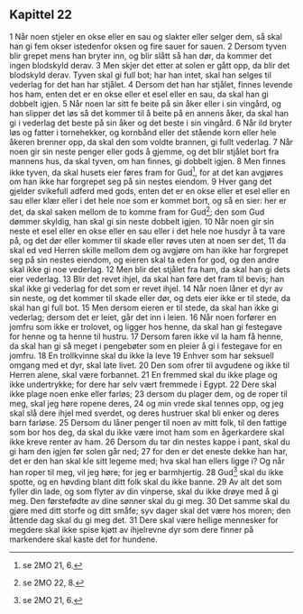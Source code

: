 ## Kapittel 22

1 Når noen stjeler en okse eller en sau og slakter eller selger dem, så skal han gi fem okser istedenfor oksen og fire sauer for sauen.
2 Dersom tyven blir grepet mens han bryter inn, og blir slått så han dør, da kommer det ingen blodskyld derav.
3 Men skjer det etter at solen er gått opp, da blir det blodskyld derav. Tyven skal gi full bot; har han intet, skal han selges til vederlag for det han har stjålet.
4 Dersom det han har stjålet, finnes levende hos ham, enten det er en okse eller et esel eller en sau, da skal han gi dobbelt igjen.
5 Når noen lar sitt fe beite på sin åker eller i sin vingård, og han slipper det løs så det kommer til å beite på en annens åker, da skal han gi i vederlag det beste på sin åker og det beste i sin vingård.
6 Når ild bryter løs og fatter i tornehekker, og kornbånd eller det stående korn eller hele åkeren brenner opp, da skal den som voldte brannen, gi fullt vederlag.
7 Når noen gir sin neste penger eller gods å gjemme, og det blir stjålet bort fra mannens hus, da skal tyven, om han finnes, gi dobbelt igjen.
8 Men finnes ikke tyven, da skal husets eier føres fram for Gud[^1], for at det kan avgjøres om han ikke har forgrepet seg på sin nestes eiendom.
9 Hver gang det gjelder svikefull adferd med gods, enten det er en okse eller et esel eller en sau eller klær eller i det hele noe som er kommet bort, og så en sier: her er det, da skal saken mellom de to komme fram for Gud[^2]; den som Gud dømmer skyldig, han skal gi sin neste dobbelt igjen.
10 Når noen gir sin neste et esel eller en okse eller en sau eller i det hele noe husdyr å ta vare på, og det dør eller kommer til skade eller røves uten at noen ser det,
11 da skal ed ved Herren skille mellom dem og avgjøre om han ikke har forgrepet seg på sin nestes eiendom, og eieren skal ta eden for god, og den andre skal ikke gi noe vederlag.
12 Men blir det stjålet fra ham, da skal han gi dets eier vederlag.
13 Blir det revet ihjel, da skal han føre det fram til bevis; han skal ikke gi vederlag for det som er revet ihjel.
14 Når noen låner et dyr av sin neste, og det kommer til skade eller dør, og dets eier ikke er til stede, da skal han gi full bot.
15 Men dersom eieren er til stede, da skal han ikke gi vederlag; dersom det er leiet, går det inn i leien.
16 Når noen forfører en jomfru som ikke er trolovet, og ligger hos henne, da skal han gi festegave for henne og ta henne til hustru.
17 Dersom faren ikke vil la ham få henne, da skal han gi så meget i pengebøter som en pleier å gi i festegave for en jomfru.
18 En trollkvinne skal du ikke la leve
19 Enhver som har seksuell omgang med et dyr, skal late livet.
20 Den som ofrer til avgudene og ikke til Herren alene, skal være forbannet.
21 En fremmed skal du ikke plage og ikke undertrykke; for dere har selv vært fremmede i Egypt.
22 Dere skal ikke plage noen enke eller farløs;
23 dersom du plager dem, og de roper til meg, skal jeg høre ropene deres,
24 og min vrede skal tennes opp, og jeg skal slå dere ihjel med sverdet, og deres hustruer skal bli enker og deres barn farløse.
25 Dersom du låner penger til noen av mitt folk, til den fattige som bor hos deg, da skal du ikke være imot ham som en ågerkardere skal ikke kreve renter av ham.
26 Dersom du tar din nestes kappe i pant, skal du gi ham den igjen før solen går ned;
27 for den er det eneste dekke han har, det er den han skal kle sitt legeme med; hva skal han ellers ligge i? Og når han roper til meg, vil jeg høre; for jeg er barmhjertig.
28 Gud[^3] skal du ikke spotte, og en høvding blant ditt folk skal du ikke banne.
29 Av alt det som fyller din lade, og som flyter av din vinperse, skal du ikke drøye med å gi meg. Den førstefødte av dine sønner skal du gi meg.
30 Det samme skal du gjøre med ditt storfe og ditt småfe; syv dager skal det være hos moren; den åttende dag skal du gi meg det.
31 Dere skal være hellige mennesker for megdere skal ikke spise kjøtt av ihjelrevne dyr som dere finner på markendere skal kaste det for hundene.

[^1]:  se 2MO 21, 6.
[^2]:  se 2MO 22, 8.
[^3]:  se 2MO 21, 6.
